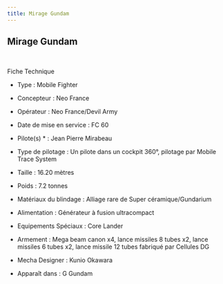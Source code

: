 ```yaml
---
title: Mirage Gundam
---
```


Mirage Gundam
-------------

 





Fiche Technique   
- Type : Mobile Fighter  
- Concepteur : Neo France  
- Opérateur : Neo France/Devil Army  
- Date de mise en service : FC 60  
- Pilote(s) * : Jean Pierre Mirabeau  
- Type de pilotage : Un pilote dans un cockpit 360°, pilotage par Mobile Trace System  
- Taille : 16.20 mètres  
- Poids : 7.2 tonnes  
- Matériaux du blindage : Alliage rare de Super céramique/Gundarium  
- Alimentation : Générateur à fusion ultracompact  
- Equipements Spéciaux : Core Lander  
- Armement : Mega beam canon x4, lance missiles 8 tubes x2, lance missiles 6 tubes x2, lance missile 12 tubes fabriqué par Cellules DG  
  
  
- Mecha Designer : Kunio Okawara  
- Apparaît dans : G Gundam

